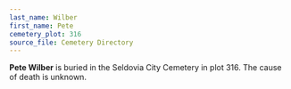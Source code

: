 ```yaml
---
last_name: Wilber
first_name: Pete
cemetery_plot: 316
source_file: Cemetery Directory
---
```

**Pete   Wilber** is buried in the Seldovia City Cemetery in plot 316.  The cause of death is unknown.




